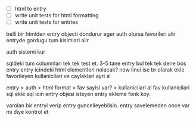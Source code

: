 - [ ] html to entry
- [ ] write unit tests for html formatting
- [ ] write unit tests for entries 

belli bir htmlden entry objecti dondurur
eger auth olursa favorileri alir
entryde gordugu tum kisimlari alir

auth sistemi kur 

sqldeki tum columnlari tek tek test et.
3-5 tane entry bul tek tek dene
bos entry
entry icindeki html elementleri nolacak?
new linei ise br olarak ekle 
favorileyen kullanicilari ve caylaklari ayri al

entry > auth > html format > fav sayisi var? > kullanicilari al
fav kullanicilari sql ekle
sql icin entry objesi isteyen entry ekleme fonk koy.

varolan bir entryi verip entry guncelleyebilsin.
entry savelemeden once var mi diye kontrol et

